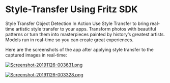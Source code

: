 # Style-Transfer Using Fritz SDK

Style Transfer
Object Detection In Action
Use Style Transfer to bring real-time artistic style transfer to your apps. Transform photos with beautiful patterns or turn them into masterpieces painted by history’s greatest artists. Models run in real-time so you can create great experiences.

Here are the screenshots of the app after applying style transfer to the captured images in real-time:

[![Screenshot-20191126-003631.png](https://i.postimg.cc/pXWbHf97/Screenshot-20191126-003631.png)](https://postimg.cc/G95SPsxJ)

[![Screenshot-20191126-003328.png](https://i.postimg.cc/TPXJz915/Screenshot-20191126-003328.png)](https://postimg.cc/gxNhR3vG)
